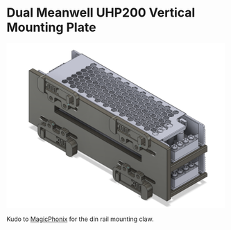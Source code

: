# Dual Meanwell UHP200 Vertical Mounting Plate
![preview](preview.PNG)

Kudo to [MagicPhonix](https://github.com/MagicPhoenix/MPX-VORON-24R2-KIT/blob/main/Printed%20Parts/Electronics_Mount/PSU_DIN_MOUNT_x4.stl) for the din rail mounting claw. 